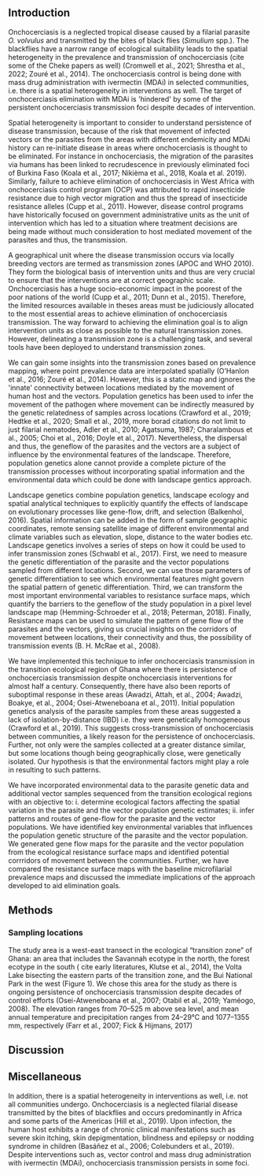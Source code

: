 ## Introduction
Onchocerciasis is a neglected tropical disease caused by a filarial parasite *O. volvulus* and transmitted by the bites of black flies (*Simulium* spp.). The blackflies have a narrow range of ecological suitability leads to the spatial heterogeneity in the prevalence and transmission of onchocerciasis (cite some of the Cheke papers as well) (Cromwell et al., 2021; Shrestha et al., 2022; Zouré et al., 2014). The onchocerciasis control is being done with mass drug administration with ivermectin (MDAi) in selected communities, i.e. there is a spatial heterogeneity in interventions as well. The target of onchocerciasis elimination with MDAi is 'hindered' by some of the persistent onchocerciasis transmission foci despite decades of intervention. 

Spatial heterogeneity is important to consider to understand persistence of disease transmission, because of the risk that movement of infected vectors or the parasites from the areas with different endemicity and MDAi history can re-initiate disease in areas where onchocerciasis is thought to be eliminated. For instance in onchocerciasis, the migration of the parasites via humans has been linked to recrudescence in previously eliminated foci of Burkina Faso (Koala et al., 2017; Nikièma et al., 2018, Koala et al. 2019). Similarly, failure to achieve elimination of onchocerciasis in West Africa with onchocerciasis control program (OCP) was attributed to rapid insecticide resistance due to high vector migration and thus the spread of insecticide resistance alleles (Cupp et al., 2011). However, disease control programs have historically focused on government administrative units as the unit of intervention which has led to a situation where treatment decisions are being made without much consideration to host mediated movement of the parasites and thus, the transmission.

A geographical unit where the disease transmission occurs via locally breeding vectors are termed as transmission zones (APOC and WHO 2010). They form the biological basis of intervention units and thus are very crucial to ensure that the interventions are at correct geographic scale. Onchocerciasis has a huge socio-economic impact in the poorest of the poor nations of the world (Cupp et al., 2011; Dunn et al., 2015). Therefore, the limited resources available in theses areas must be judiciously allocated to the most essential areas to achieve elimination of onchocerciasis transmission. The way forward to achieving the elimination goal is to align intervention units as close as possible to the natural transmission zones. However, delineating a transmission zone is a challenging task, and several tools have been deployed to understand transmission zones.

We can gain some insights into the transmission zones based on prevalence mapping, where point prevalence data are interpolated spatially (O’Hanlon et al., 2016; Zouré et al., 2014). However, this is a static map and ignores the 'innate' connectivity between locations mediated by the movement of human host and the vectors. Population genetics has been used to infer the movement of the pathogen where movement can be indirectly measured by the genetic relatedness of samples across locations (Crawford et al., 2019; Hedtke et al., 2020; Small et al., 2019, more borad citations do not limit to just filarial nematodes, Adler et al., 2010; Agatsuma, 1987; Charalambous et al., 2005; Choi et al., 2016; Doyle et al., 2017). Nevertheless, the dispersal and thus, the geneflow of the parasites and the vectors are a subject of influence by the environmental features of the landscape. Therefore, population genetics alone cannot provide a complete picture of the transmission processes without incorporating spatial information and the environmental data which could be done with landscape gentics approach.  

Landscape genetics combine population genetics, landscape ecology and spatial analytical techniques to explicitly quantify the effects of landscape on evolutionary processes like gene-flow, drift, and selection (Balkenhol, 2016). Spatial information can be added in the form of sample geographic coordinates, remote sensing satellite image of different environmental and climate variables such as elevation, slope, distance to the water bodies etc. Landscape genetics involves a series of steps on how it could be used to infer transmission zones (Schwabl et al., 2017). First, we need to measure the genetic differentiation of the parasite and the vector populations sampled from different locations. Second, we can use those parameters of genetic differentiation to see which environmental features might govern the spatial pattern of genetic differentiation. Third, we can transform the most important environmental variables to resistance surface maps, which quantify the barriers to the geneflow of the study population in a pixel level landscape map (Hemming-Schroeder et al., 2018; Peterman, 2018). Finally, Resistance maps can be used to simulate the pattern of gene flow of the parasites and the vectors, giving us crucial insights on the corridors of movement between locations, their connectivity and thus, the possibility of transmission events (B. H. McRae et al., 2008).

We have implemented this technique to infer onchocerciasis transmission in the transition ecological region of Ghana where there is persistence of onchocerciasis transmission despite onchocerciasis interventions for almost half a century. Consequently, there have also been reports of suboptimal response in these areas (Awadzi, Attah, et al., 2004; Awadzi, Boakye, et al., 2004; Osei-Atweneboana et al., 2011). Initial population genetics analysis of the parasite samples from these areas suggested a lack of isolation-by-distance (IBD) i.e. they were genetically homogeneous (Crawford et al., 2019). This suggests cross-transmission of onchocerciasis between communities, a likely reason for the persistence of onchocerciasis. Further, not only were the samples collected at a greater distance similar, but some locations though being geographically close, were genetically isolated. Our hypothesis is that the environmental factors might play a role in resulting to such patterns.

We have incorporated environmental data to the parasite genetic data and additional vector samples sequenced from the transition ecological regions with an objective to: i. determine ecological factors affecting the spatial variation in the parasite and the vector population genetic estimates; ii. infer patterns and routes of gene-flow for the parasite and the vector populations. We have identified key environmental variables that influences the population genetic structure of the parasite and the vector population. We generated gene flow maps for the parasite and the vector population from the ecological resistance surface maps and identified potential corrridors of movement between the communities. Further, we have compared the resistance surface maps with the baseline microfilarial prevalence maps and discussed the immediate implications of the approach developed to aid elimination goals.

## Methods
### Sampling locations
The study area is a west-east transect in the ecological “transition zone” of Ghana: an area that includes the Savannah ecotype in the north, the forest ecotype in the south ( cite early literatures, Klutse et al., 2014), the Volta Lake bisecting the eastern parts of the transition zone, and the Bui National Park in the west (Figure 1). We chose this area for the study as there is ongoing persistence of onchocerciasis transmission despite decades of control efforts (Osei-Atweneboana et al., 2007; Otabil et al., 2019; Yaméogo, 2008). The elevation ranges from 70–525 m above sea level, and mean annual temperature and precipitation ranges from 24–29°C and 1077–1355 mm, respectively (Farr et al., 2007; Fick & Hijmans, 2017) 


## Discussion

## Miscellaneous

In addition, there is a spatial heterogeneity in interventions as well, i.e. not all communities undergo.
Onchocerciasis is a neglected filarial disease transmitted by the bites of blackflies and occurs predominantly in Africa and some parts of the Americas (Hill et al., 2019). Upon infection, the human host exhibits a range of chronic clinical manifestations such as severe skin itching, skin depigmentation, blindness and epilepsy or nodding syndrome in children (Basáñez et al., 2006; Colebunders et al., 2019). Despite interventions such as, vector control and mass drug administration with ivermectin (MDAi), onchocerciasis transmission persists in some foci.
